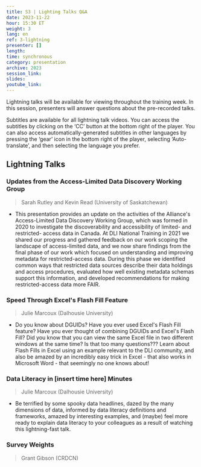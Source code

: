 ```yaml
---
title: S3 | Lighting Talks Q&A
date: 2023-11-22
hour: 15:30 ET
weight: 3
lang: en
ref: 3-lightning
presenter: []
length:
time: synchronous
category: presentation
archive: 2023
session_link:
slides:
youtube_link:
---
```

Lightning talks will be available for viewing throughout the training week. In this session, presenters will answer questions about the pre-recorded talks.<!--more-->

<!--
[Please watch the videos in advance of the session](https://www.youtube.com/playlist?list=PLa6d-V-ljSCwDg_02nvSXFN7XFqmgf6nH).
-->

Subtitles are available for all lightning talk videos. You can access the subtitles by clicking on the ‘CC’ button at the bottom right of the player. You can also access automatically-generated subtitles in other languages by pressing the ‘gear’ icon in the bottom right of the player, selecting ‘Auto-translate’, and then selecting the language you prefer.

## Lightning Talks

### Updates from the Access-Limited Data Discovery Working Group

> Sarah Rutley and Kevin Read (University of Saskatchewan)

  - This presentation provides an update on the activities of the Alliance's Access-Limited Data Discovery Working Group, which was formed in 2020 to investigate the discoverability and accessibility of limited- and restricted- access data in Canada. At DLI National Training in 2021 we shared our progress and gathered feedback on our work scoping the landscape of access-limited data, and we now share findings from the final phase of our work which focused on understanding and improving metadata for restricted-access data. During this phase we identified common ways that restricted data sources describe their data holdings and access procedures, evaluated how well existing metadata schemas support this information, and developed recommendations for making restricted-access data more FAIR.

### Speed Through Excel's Flash Fill Feature

> Julie Marcoux (Dalhousie University)

  - Do you know about DGUIDs? Have you ever used Excel's Flash Fill feature? Have you ever thought of combining DGUIDs and Excel's Flash Fill? Did you know that you can view the same Excel file in two different windows at the same time? Is that too many questions??? Learn about Flash Fills in Excel using an example relevant to the DLI community, and also be amazed by an incredibly easy trick in Excel - that also works in Microsoft Word - that seemingly no one knows about!

### Data Literacy in \[insert time here\] Minutes

> Julie Marcoux (Dalhousie University)

  - Be terrified by some spooky data headlines, dazed by the many dimensions of data, informed by data literacy definitions and frameworks, amazed by interesting examples, and (maybe) feel more ready to explain data literacy to your colleagues as a result of watching this lightning-fast talk.

### Survey Weights

> Grant Gibson (CRDCN)
